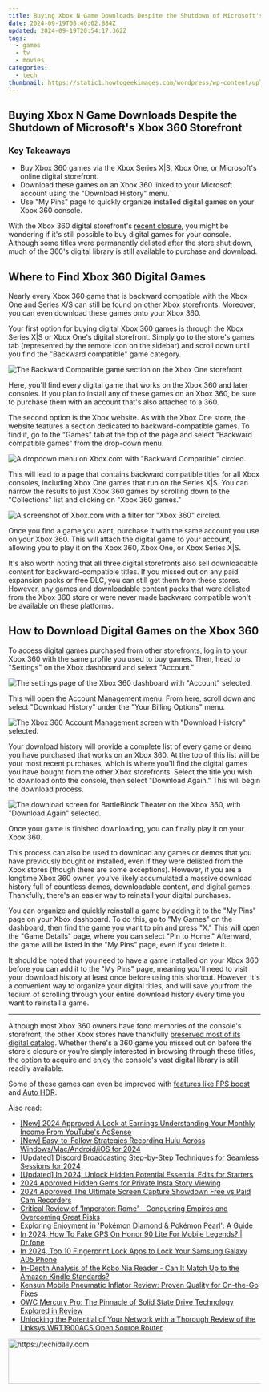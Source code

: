```yaml
---
title: Buying Xbox N Game Downloads Despite the Shutdown of Microsoft's Xbox 360 Storefront
date: 2024-09-19T08:40:02.884Z
updated: 2024-09-19T20:54:17.362Z
tags:
  - games
  - tv
  - movies
categories:
  - tech
thumbnail: https://static1.howtogeekimages.com/wordpress/wp-content/uploads/2024/07/xbox-360-backward-compatibility-1.jpg
---
```


## Buying Xbox N Game Downloads Despite the Shutdown of Microsoft's Xbox 360 Storefront

### Key Takeaways

* Buy Xbox 360 games via the Xbox Series X|S, Xbox One, or Microsoft's online digital storefront.
* Download these games on an Xbox 360 linked to your Microsoft account using the "Download History" menu.
* Use "My Pins" page to quickly organize installed digital games on your Xbox 360 console.

 With the Xbox 360 digital storefront's [recent closure](https://facebook-video-footage.techidaily.com/new-2024-approved-earnings-enlightenment-joshi-and-youtube-success-stories/), you might be wondering if it's still possible to buy digital games for your console. Although some titles were permanently delisted after the store shut down, much of the 360's digital library is still available to purchase and download.

##  Where to Find Xbox 360 Digital Games

 Nearly every Xbox 360 game that is backward compatible with the Xbox One and Series X/S can still be found on other Xbox storefronts. Moreover, you can even download these games onto your Xbox 360.

 Your first option for buying digital Xbox 360 games is through the Xbox Series X|S or Xbox One's digital storefront. Simply go to the store's games tab (represented by the remote icon on the sidebar) and scroll down until you find the "Backward compatible" game category.

![The Backward Compatible game section on the Xbox One storefront.](https://static1.howtogeekimages.com/wordpress/wp-content/uploads/2024/07/xbox-one-store-backward-compatible.jpg) 

 Here, you'll find every digital game that works on the Xbox 360 and later consoles. If you plan to install any of these games on an Xbox 360, be sure to purchase them with an account that's also attached to a 360.

 The second option is the Xbox website. As with the Xbox One store, the website features a section dedicated to backward-compatible games. To find it, go to the "Games" tab at the top of the page and select "Backward compatible games" from the drop-down menu.

![A dropdown menu on Xbox.com with "Backward Compatible" circled.](https://static1.howtogeekimages.com/wordpress/wp-content/uploads/2024/07/xbox-website-dropdown.jpg) 

 This will lead to a page that contains backward compatible titles for all Xbox consoles, including Xbox One games that run on the Series X|S. You can narrow the results to just Xbox 360 games by scrolling down to the "Collections" list and clicking on "Xbox 360 games."

![A screenshot of Xbox.com with a filter for "Xbox 360" circled.](https://static1.howtogeekimages.com/wordpress/wp-content/uploads/2024/07/xbox-website-360-menu.jpg) 

 Once you find a game you want, purchase it with the same account you use on your Xbox 360\. This will attach the digital game to your account, allowing you to play it on the Xbox 360, Xbox One, or Xbox Series X|S.

 It's also worth noting that all three digital storefronts also sell downloadable content for backward-compatible titles. If you missed out on any paid expansion packs or free DLC, you can still get them from these stores. However, any games and downloadable content packs that were delisted from the Xbox 360 store or were never made backward compatible won't be available on these platforms.

##  How to Download Digital Games on the Xbox 360

 To access digital games purchased from other storefronts, log in to your Xbox 360 with the same profile you used to buy games. Then, head to "Settings" on the Xbox dashboard and select "Account."

![The settings page of the Xbox 360 dashboard with "Account" selected.](https://static1.howtogeekimages.com/wordpress/wp-content/uploads/2024/07/xbox360-settings.JPG) 

 This will open the Account Management menu. From here, scroll down and select "Download History" under the "Your Billing Options" menu.

![The Xbox 360 Account Management screen with "Download History" selected.](https://static1.howtogeekimages.com/wordpress/wp-content/uploads/2024/07/xbox360-account.JPG) 

 Your download history will provide a complete list of every game or demo you have purchased that works on an Xbox 360\. At the top of this list will be your most recent purchases, which is where you'll find the digital games you have bought from the other Xbox storefronts. Select the title you wish to download onto the console, then select "Download Again." This will begin the download process.

![The download screen for BattleBlock Theater on the Xbox 360, with "Download Again" selected.](https://static1.howtogeekimages.com/wordpress/wp-content/uploads/2024/07/xbox360-digital-download.JPG) 

 Once your game is finished downloading, you can finally play it on your Xbox 360.

 This process can also be used to download any games or demos that you have previously bought or installed, even if they were delisted from the Xbox stores (though there are some exceptions). However, if you are a longtime Xbox 360 owner, you've likely accumulated a massive download history full of countless demos, downloadable content, and digital games. Thankfully, there's an easier way to reinstall your digital purchases.

 You can organize and quickly reinstall a game by adding it to the "My Pins" page on your Xbox dashboard. To do this, go to "My Games" on the dashboard, then find the game you want to pin and press "X." This will open the "Game Details" page, where you can select "Pin to Home." Afterward, the game will be listed in the "My Pins" page, even if you delete it.

 It should be noted that you need to have a game installed on your Xbox 360 before you can add it to the "My Pins" page, meaning you'll need to visit your download history at least once before using this shortcut. However, it's a convenient way to organize your digital titles, and will save you from the tedium of scrolling through your entire download history every time you want to reinstall a game.

---

 Although most Xbox 360 owners have fond memories of the console's storefront, the other Xbox stores have thankfully [preserved most of its digital catalog](https://fox-helps.techidaily.com/thrilling-adventures-captured-pro-hero5-and-super-sj7-for-2024/). Whether there's a 360 game you missed out on before the store's closure or you're simply interested in browsing through these titles, the option to acquire and enjoy the console's vast digital library is still readily available.

 Some of these games can even be improved with [features like FPS boost](https://screen-recording.techidaily.com/updated-choosing-the-best-screen-capture-app-obs-vs-fraps/) and [Auto HDR](https://extra-information.techidaily.com/new-apple-music-and-video-harmony-explained/).

<ins class="adsbygoogle"
     style="display:block"
     data-ad-format="autorelaxed"
     data-ad-client="ca-pub-7571918770474297"
     data-ad-slot="1223367746"></ins>

<ins class="adsbygoogle"
     style="display:block"
     data-ad-client="ca-pub-7571918770474297"
     data-ad-slot="8358498916"
     data-ad-format="auto"
     data-full-width-responsive="true"></ins>

<span class="atpl-alsoreadstyle">Also read:</span>
<div><ul>
<li><a href="https://facebook-record-videos.techidaily.com/new-2024-approved-a-look-at-earnings-understanding-your-monthly-income-from-youtubes-adsense/"><u>[New] 2024 Approved A Look at Earnings Understanding Your Monthly Income From YouTube's AdSense</u></a></li>
<li><a href="https://desktop-recording.techidaily.com/new-easy-to-follow-strategies-recording-hulu-across-windowsmacandroidios-for-2024/"><u>[New] Easy-to-Follow Strategies Recording Hulu Across Windows/Mac/Android/iOS for 2024</u></a></li>
<li><a href="https://discord-videos.techidaily.com/updated-discord-broadcasting-step-by-step-techniques-for-seamless-sessions-for-2024/"><u>[Updated] Discord Broadcasting Step-by-Step Techniques for Seamless Sessions for 2024</u></a></li>
<li><a href="https://fox-glue.techidaily.com/updated-in-2024-unlock-hidden-potential-essential-edits-for-starters/"><u>[Updated] In 2024, Unlock Hidden Potential Essential Edits for Starters</u></a></li>
<li><a href="https://instagram-videos.techidaily.com/2024-approved-hidden-gems-for-private-insta-story-viewing/"><u>2024 Approved Hidden Gems for Private Insta Story Viewing</u></a></li>
<li><a href="https://video-capture.techidaily.com/2024-approved-the-ultimate-screen-capture-showdown-free-vs-paid-cam-recorders/"><u>2024 Approved The Ultimate Screen Capture Showdown Free vs Paid Cam Recorders</u></a></li>
<li><a href="https://buynow-help.techidaily.com/critical-review-of-imperator-rome-conquering-empires-and-overcoming-great-risks/"><u>Critical Review of 'Imperator: Rome' - Conquering Empires and Overcoming Great Risks</u></a></li>
<li><a href="https://buynow-help.techidaily.com/exploring-enjoyment-in-pokemon-diamond-and-pokemon-pearl-a-guide/"><u>Exploring Enjoyment in 'Pokémon Diamond & Pokémon Pearl': A Guide</u></a></li>
<li><a href="https://review-topics.techidaily.com/in-2024-how-to-fake-gps-on-honor-90-lite-for-mobile-legends-drfone-by-drfone-virtual-android/"><u>In 2024, How To Fake GPS On Honor 90 Lite For Mobile Legends? | Dr.fone</u></a></li>
<li><a href="https://android-unlock.techidaily.com/in-2024-top-10-fingerprint-lock-apps-to-lock-your-samsung-galaxy-a05-phone-by-drfone-android/"><u>In 2024, Top 10 Fingerprint Lock Apps to Lock Your Samsung Galaxy A05 Phone</u></a></li>
<li><a href="https://buynow-help.techidaily.com/in-depth-analysis-of-the-kobo-nia-reader-can-it-match-up-to-the-amazon-kindle-standards/"><u>In-Depth Analysis of the Kobo Nia Reader - Can It Match Up to the Amazon Kindle Standards?</u></a></li>
<li><a href="https://buynow-help.techidaily.com/kensun-mobile-pneumatic-inflator-review-proven-quality-for-on-the-go-fixes/"><u>Kensun Mobile Pneumatic Inflator Review: Proven Quality for On-the-Go Fixes</u></a></li>
<li><a href="https://buynow-help.techidaily.com/owc-mercury-pro-the-pinnacle-of-solid-state-drive-technology-explored-in-review/"><u>OWC Mercury Pro: The Pinnacle of Solid State Drive Technology Explored in Review</u></a></li>
<li><a href="https://buynow-help.techidaily.com/unlocking-the-potential-of-your-network-with-a-thorough-review-of-the-linksys-wrt1900acs-open-source-router/"><u>Unlocking the Potential of Your Network with a Thorough Review of the Linksys WRT1900ACS Open Source Router</u></a></li>
</ul></div>

<!-- affiliate ads begin -->
<a href="https://ephamedtechinc.pxf.io/c/5597632/2137216/26400" target="_top" id="2137216">
  <img src="//a.impactradius-go.com/display-ad/26400-2137216" border="0" alt="https://techidaily.com" width="728" height="90"/>
</a>
<img height="0" width="0" src="https://ephamedtechinc.pxf.io/i/5597632/2137216/26400" style="position:absolute;visibility:hidden;" border="0" />
<!-- affiliate ads end -->

